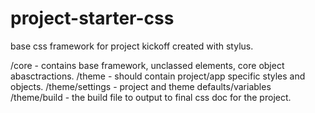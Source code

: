 # project-starter-css
base css framework for project kickoff created with stylus.

/core - contains base framework, unclassed elements, core object abasctractions.
/theme - should contain project/app specific styles and objects.
/theme/settings - project and theme defaults/variables
/theme/build - the build file to output to final css doc for the project.
